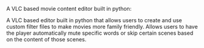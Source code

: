 A VLC based movie content editor built in python: 

A VLC based editor built in python that allows users to create and use custom filter files to make movies more family friendly. Allows users to have the player automatically mute specific words or skip certain scenes based on the content of those scenes.
